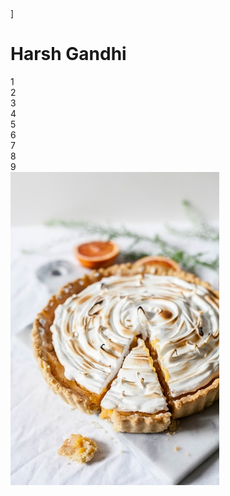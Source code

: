 
<head>
  <meta charset="utf-8">
  <link rel="stylesheet" type="text/css" href="mystyle.css">]
</head>
<body>
  <h1>Harsh Gandhi</h1>
  <div class="grid-container">
  <div class="grid-item">1</div>
  <div class="grid-item">2</div>
  <div class="grid-item">3</div>
  <div class="grid-item">4</div>
  <div class="grid-item">5</div>
  <div class="grid-item">6</div>
  <div class="grid-item">7</div>
  <div class="grid-item">8</div>
  <div class="grid-item">9</div>
</div>
  <img src="flower.jpg" alt="Pie:)">
</body>



